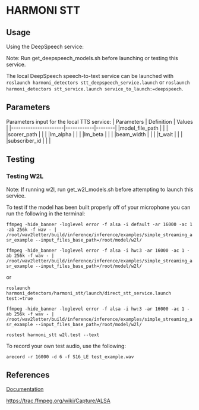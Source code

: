 # HARMONI STT

## Usage
Using the DeepSpeech service:

Note: Run get_deepspeech_models.sh before launching or testing this service.

The local DeepSpeech speech-to-text service can be launched with `roslaunch harmoni_detectors stt_deepspeech_service.launch` or `roslaunch harmoni_detectors stt_service.launch service_to_launch:=deepspeech`.

## Parameters
Parameters input for the local TTS service:
| Parameters           | Definition | Values |
|----------------------|------------|--------|
|model_file_path       |            |        |
|scorer_path           |            |        |
|lm_alpha              |            |        |
|lm_beta               |            |        |
|beam_width            |            |        |
|t_wait                |            |        |
|subscriber_id         |            |        |

## Testing
### Testing W2L 
Note: If running w2l, run get_w2l_models.sh before attempting to launch this service.

To test if the model has been built properly off of your microphone you can run the following in the terminal:

`ffmpeg -hide_banner -loglevel error -f alsa -i default -ar 16000 -ac 1 -ab 256k -f wav - | /root/wav2letter/build/inference/inference/examples/simple_streaming_asr_example --input_files_base_path=/root/model/w2l/`

`ffmpeg -hide_banner -loglevel error -f alsa -i hw:3 -ar 16000 -ac 1 -ab 256k -f wav - | /root/wav2letter/build/inference/inference/examples/simple_streaming_asr_example --input_files_base_path=/root/model/w2l/`

or

`roslaunch harmoni_detectors/harmoni_stt/launch/direct_stt_service.launch test:=true`

`ffmpeg -hide_banner -loglevel error -f alsa -i hw:3 -ar 16000 -ac 1 -ab 256k -f wav - | /root/wav2letter/build/inference/inference/examples/simple_streaming_asr_example --input_files_base_path=/root/model/w2l/`

`rostest harmoni_stt w2l.test --text`

To record your own test audio, use the following:

`arecord -r 16000 -d 6 -f S16_LE test_example.wav`

## References
[Documentation](https://harmoni.readthedocs.io/en/latest/packages/harmoni_stt.html)

https://trac.ffmpeg.org/wiki/Capture/ALSA
